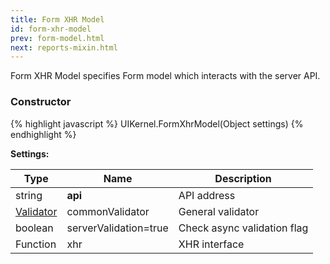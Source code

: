 ```yaml
---
title: Form XHR Model
id: form-xhr-model
prev: form-model.html
next: reports-mixin.html
---
```


Form XHR Model specifies Form model which interacts with the server API.

### Constructor

{% highlight javascript %}
UIKernel.FormXhrModel(Object settings)
{% endhighlight %}

**Settings:** 

| Type                              | Name                  | Description                 |
|-----------------------------------|-----------------------|-----------------------------|
| string                            | **api**               | API address                 |
| [Validator](/docs/validator.html) | commonValidator       | General validator           |
| boolean                           | serverValidation=true | Check async validation flag |
| Function                          | xhr                   | XHR interface               |
